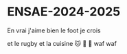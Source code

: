 # ENSAE-2024-2025
En vrai j'aime bien le foot je crois


et le rugby
et la cuisine
:cat:
:koala:
:dog:
waf waf